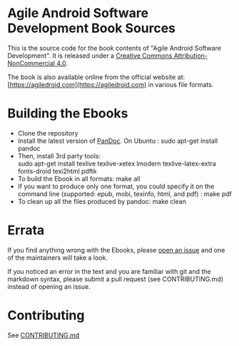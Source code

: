 # Agile Android Software Development Book Sources

This is the source code for the book contents of "Agile Android Software Development". It is released under a [Creative Commons Attribution-NonCommercial 4.0](http://creativecommons.org/licenses/by-nc/4.0/).

The book is also available online from the official website at: [https://agiledroid.com](https://agiledroid.com) in various file formats.


# Building the Ebooks

* Clone the repository
* Install the latest version of [PanDoc](http://pandoc.org/installing.html). On Ubuntu :
		sudo apt-get install pandoc
* Then, install 3rd party tools:		
		sudo apt-get install texlive texlive-xetex lmodern texlive-latex-extra fonts-droid texi2html pdftk
* To build the Ebook in all formats:
		make all
* If you want to produce only one format, you could specify it on the command line (supported: epub, mobi, texinfo, html, and pdf) :
		make pdf
* To clean up all the files produced by pandoc:
		make clean


# Errata

If you find anything wrong with the Ebooks, please [open an issue](https://github.com/Agile-Android-Software-Development/agile-android-software-development-book/issues/new) and one of the maintainers will take a look.

If you noticed an error in the text and you are familiar with git and the markdown syntax,  please submit a pull request (see CONTRIBUTING.md) instead of opening an issue.


# Contributing

See [CONTRIBUTING.md](https://github.com/Agile-Android-Software-Development/agile-android-software-development-book/blob/master/CONTRIBUTING.md)
